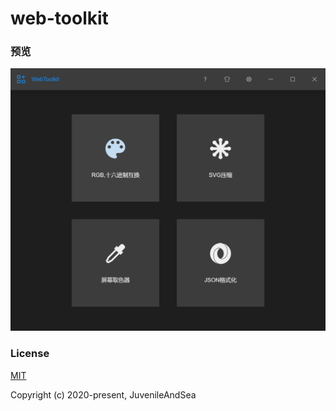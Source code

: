 # web-toolkit

### 预览
![预览](https://github.com/wind-lc/images/blob/main/web-toolkit/web-toolkit.png)

### License

[MIT](https://opensource.org/licenses/MIT)

Copyright (c) 2020-present, JuvenileAndSea


